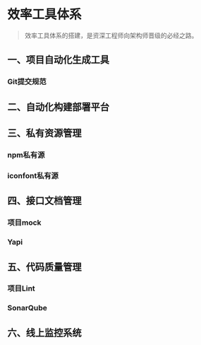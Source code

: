 # 效率工具体系

> 效率工具体系的搭建，是资深工程师向架构师晋级的必经之路。

## 一、项目自动化生成工具

### Git提交规范

## 二、自动化构建部署平台

## 三、私有资源管理

### npm私有源

### iconfont私有源

## 四、接口文档管理

### 项目mock

### Yapi

## 五、代码质量管理

### 项目Lint

### SonarQube

## 六、线上监控系统




